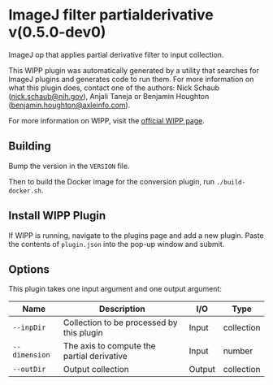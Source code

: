 # ImageJ filter partialderivative v(0.5.0-dev0)

ImageJ op that applies partial derivative filter to input collection.

This WIPP plugin was automatically generated by a utility that searches for
ImageJ plugins and generates code to run them. For more information on what this
plugin does, contact one of the authors: Nick Schaub (nick.schaub@nih.gov),
Anjali Taneja or Benjamin Houghton (benjamin.houghton@axleinfo.com).

For more information on WIPP, visit the [official WIPP page](https://isg.nist.gov/deepzoomweb/software/wipp).

## Building

Bump the version in the `VERSION` file.

Then to build the Docker image for the conversion plugin, run
`./build-docker.sh`.

## Install WIPP Plugin

If WIPP is running, navigate to the plugins page and add a new plugin.
Paste the contents of `plugin.json` into the pop-up window and submit.

## Options

This plugin takes one input argument and one output argument:

| Name          | Description                                | I/O    | Type       |
| ------------- | ------------------------------------------ | ------ | ---------- |
| `--inpDir`    | Collection to be processed by this plugin  | Input  | collection |
| `--dimension` | The axis to compute the partial derivative | Input  | number     |
| `--outDir`    | Output collection                          | Output | collection |
